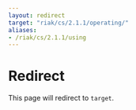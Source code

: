 ```yaml
---
layout: redirect
target: "riak/cs/2.1.1/operating/"
aliases:
- /riak/cs/2.1.1/using
---
```


# Redirect

This page will redirect to `target`.
